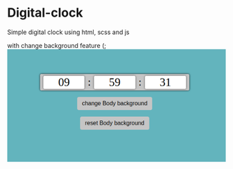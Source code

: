 # Digital-clock
Simple digital clock using html, scss and js</br>

with change background feature (;
![Signup page](/screenshot.png?raw=true)
